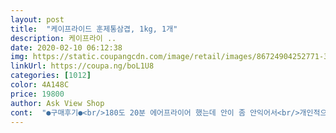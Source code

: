 ```yaml
---
layout: post 
title:  "케이프라이드 훈제통삼겹, 1kg, 1개" 
description: 케이프라이 ..
date: 2020-02-10 06:12:38 
img: https://static.coupangcdn.com/image/retail/images/86724904252771-30aace18-fe7a-4ca1-bec8-1fa366812b12.jpg 
linkUrl: https://coupa.ng/boL1U8 
categories: [1012] 
color: 4A148C 
price: 19800 
author: Ask View Shop 
cont:  "●구매후기●<br/>180도 20분 에어프라이어 했는데 안이 좀 안익어서<br/>개인적으로훈제별로안좋아해그냥냉장고에<br/>고기도 생각보다 크네요<br/>그것만빼면맛은좋아요<br/>그런분들은엄청맛있다하실듯.<br/>.<br/>~^^<br/>그리고 훈제 특유의 향이 강하지 않아서 좋아요 다양하게 응용할 수 있습니다<br/>근데훈제더라고요... <br/>ㅠ<br/>기름 많은거 싫어하시는분 건강생각하시는 분은 생삼겹 사드세용<br/>기름이 많다는 댓글을 봤는데.<br/>.<br/><br/>냄새에 민감한 편인데 누린내가 약간 납니다.<br/><br/>다른분들은오히려훈제를좋아하는분들도많더라구요<br/>로켓프레쉬에있기에.<br/>.<br/><br/>맛은 쏘쏘 훈제 삼겹 맛입니다.<br/><br/>며칠을넣어두기만하다<br/>반찬이마땅치않아.<br/>.<br/>어쨌든먹어야지싶어.<br/><br/>보존료가 엄청 들어가 있어요.<br/><br/>생각보다맛은있더라구요^^<br/>생삼겹인줄알고구입했어요<br/>에어후라이어에돌려저녁먹는데<br/>오랫만에통삼겹에어후라이해먹으려.<br/>.<br/><br/>자른뒤 5분 더 돌렸습니다<br/>작년에 사먹어보고 너무 맛있는데 양이 많아서 좀 고민하다 질렀어요.<br/> 짠맛이 강한 편인데 밥이랑 쌈채소랑 드시거나 샐러드랑 같이 드시면 좋아요<br/>저는 오븐에 220도 15분 돌려서 샐러드랑 먹었는데 맛있습니다.<br/> 오돌뼈 싫어하는데 안 들어있고, 고기가 부드럽고 오븐에 구우면 기름이 쏙 빠져요<br/>저도... <br/> 호기심에 샀는데.<br/>.<br/> 힝... <br/>.<br/>구.<br/>.<br/><br/>정말 어마 무시하게 나옵니다.<br/>.<br/> 에어프라이어로 돌려서 이정도 빠진건데<br/>포장은 잘되어서 왔고<br/>후라이팬으로 조리하면 이많은 기름을 먹겠다는 생각이... <br/>.<br/><br/>훈제특유의향을싫어라하는데<br/>" 
---
```

